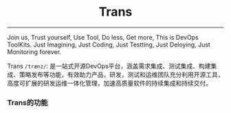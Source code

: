 <h1 align="center">Trans</h3>

<hr/>
Join us, Trust yourself, Use Tool, Do less, Get more, This is DevOps ToolKits.
Just Imagining, Just Coding, Just Testting, Just Deloying, Just Monitoring forever.

Trans `/trænz/`: 是一站式开源DevOps平台，涵盖需求集成、测试集成、构建集成、策略发布等功能，有效助力产品，研发，测试和运维团队充分利用开源工具，高度可扩展的研发运维一体化管理，加速高质量软件的持续集成和持续交付。

### Trans的功能